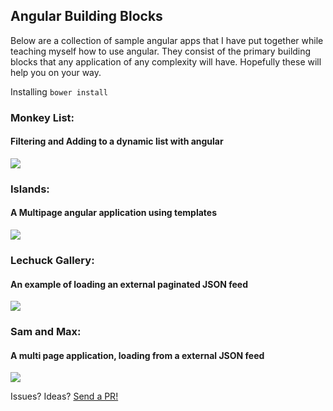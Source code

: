 Angular Building Blocks
------

Below are a collection of sample angular apps that I have put together
while teaching myself how to use angular. They consist of the primary building blocks
that any application of any complexity will have. Hopefully these will help you on your way.

  Installing
  `bower install`

### Monkey List:
#### Filtering and Adding to a dynamic list with angular
![](https://i.cloudup.com/liuHJmGRU8.gif)

### Islands:
#### A Multipage angular application using templates
![](https://i.cloudup.com/CmYK0gCWT5.gif)

### Lechuck Gallery:
#### An example of loading an external paginated JSON feed
![](https://i.cloudup.com/s7jEkoEM1W.gif)

### Sam and Max:
#### A multi page application, loading from a external JSON feed
![](https://i.cloudup.com/dHeZhRsUpQ.gif)


Issues? Ideas? [Send a PR!](https://github.com/samccone/angular-samples/pulls)
